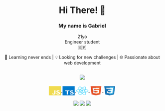 
<h1 align="center">Hi There! 👋</h1>

<div align="center" list-style="none">
  
  <h3>My name is Gabriel</h2>   
  
  21yo<br>
  Engineer student<br>
  🇧🇷
  <br>
    
   📖 Learning never ends |
   💡 Looking for new challenges |
   🌐 Passionate about web development 
  ##
</div>
  
<div align="center">

  <a href=""/>
  <img heigth="180em" src="https://github-readme-stats.vercel.app/api/top-langs/?username=gbrMenezes&theme=dark"/>
  
 </div>


 <div align="center" style="display: inline_block"><br>
  <img align="center" alt="Gbr-Js" height="30" width="40" src="https://raw.githubusercontent.com/devicons/devicon/master/icons/javascript/javascript-plain.svg">
  <img align="center" alt="Gbr-Ts" height="30" width="40" src="https://raw.githubusercontent.com/devicons/devicon/master/icons/typescript/typescript-plain.svg">
  <img align="center" alt="Gbr-React" height="30" width="40" src="https://raw.githubusercontent.com/devicons/devicon/master/icons/react/react-original.svg">
  <img align="center" alt="Gbr-HTML" height="30" width="40" src="https://raw.githubusercontent.com/devicons/devicon/master/icons/html5/html5-original.svg">
  <img align="center" alt="Gbr-CSS" height="30" width="40" src="https://raw.githubusercontent.com/devicons/devicon/master/icons/css3/css3-original.svg">
</div>
<br>
<div align="center"> 
  <a href="https://instagram.com/g_damasceno_" target="_blank"><img src="https://img.shields.io/badge/-Instagram-%23E4405F?style=for-the-badge&logo=instagram&logoColor=white" target="_blank"></a>
  <a href="mailto:gabrieldmfaquim0202@gmail.com"><img src="https://img.shields.io/badge/-Gmail-%23333?style=for-the-badge&logo=gmail&logoColor=white" target="_blank"></a>
  <a href="https://t.me/+5562985909622"><img src="https://img.shields.io/badge/Telegram-2CA5E0?style=for-the-badge&logo=telegram&logoColor=white"></a>
</div>
